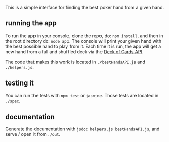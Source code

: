 This is a simple interface for finding the best poker hand from a given hand.

## running the app
To run the app in your console, clone the repo, do: `npm install`, and then in the root directory do: `node app`. The console will print your given hand with the best possible hand to play from it. Each time it is run, the app will get a new hand from a full and shuffled deck via the [Deck of Cards API](https://deckofcardsapi.com/).

The code that makes this work is located in `./bestHandsAPI.js` and `./helpers.js`.

## testing it
You can run the tests with `npm test` or `jasmine`. Those tests are located in `./spec`.

## documentation
Generate the documentation with `jsdoc helpers.js bestHandsAPI.js`, and serve / open it from `./out`.